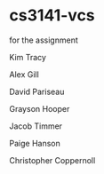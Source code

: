 # cs3141-vcs
for the assignment

Kim Tracy

Alex Gill

David Pariseau

Grayson Hooper

Jacob Timmer

Paige Hanson

Christopher Coppernoll

